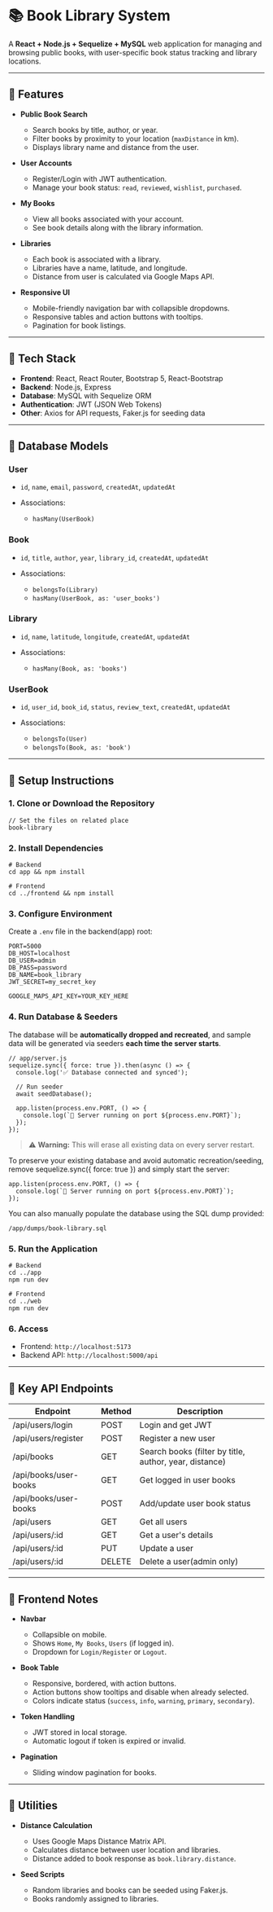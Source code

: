 # 📚 Book Library System

A **React + Node.js + Sequelize + MySQL** web application for managing and browsing public books, with user-specific book status tracking and library locations.

---

## 🔹 Features

- **Public Book Search**

  - Search books by title, author, or year.
  - Filter books by proximity to your location (`maxDistance` in km).
  - Displays library name and distance from the user.

- **User Accounts**

  - Register/Login with JWT authentication.
  - Manage your book status: `read`, `reviewed`, `wishlist`, `purchased`.

- **My Books**

  - View all books associated with your account.
  - See book details along with the library information.

- **Libraries**

  - Each book is associated with a library.
  - Libraries have a name, latitude, and longitude.
  - Distance from user is calculated via Google Maps API.

- **Responsive UI**

  - Mobile-friendly navigation bar with collapsible dropdowns.
  - Responsive tables and action buttons with tooltips.
  - Pagination for book listings.

---

## 🔹 Tech Stack

- **Frontend**: React, React Router, Bootstrap 5, React-Bootstrap
- **Backend**: Node.js, Express
- **Database**: MySQL with Sequelize ORM
- **Authentication**: JWT (JSON Web Tokens)
- **Other**: Axios for API requests, Faker.js for seeding data

---

## 🔹 Database Models

### **User**

- `id`, `name`, `email`, `password`, `createdAt`, `updatedAt`
- Associations:

  - `hasMany(UserBook)`

### **Book**

- `id`, `title`, `author`, `year`, `library_id`, `createdAt`, `updatedAt`
- Associations:

  - `belongsTo(Library)`
  - `hasMany(UserBook, as: 'user_books')`

### **Library**

- `id`, `name`, `latitude`, `longitude`, `createdAt`, `updatedAt`
- Associations:

  - `hasMany(Book, as: 'books')`

### **UserBook**

- `id`, `user_id`, `book_id`, `status`, `review_text`, `createdAt`, `updatedAt`
- Associations:

  - `belongsTo(User)`
  - `belongsTo(Book, as: 'book')`

---

## 🔹 Setup Instructions

### 1. Clone or Download the Repository

```
// Set the files on related place
book-library
```

### 2. Install Dependencies

```
# Backend
cd app && npm install

# Frontend
cd ../frontend && npm install
```

### 3. Configure Environment

Create a `.env` file in the backend(app) root:

```
PORT=5000
DB_HOST=localhost
DB_USER=admin
DB_PASS=password
DB_NAME=book_library
JWT_SECRET=my_secret_key

GOOGLE_MAPS_API_KEY=YOUR_KEY_HERE
```

### 4. Run Database & Seeders

The database will be **automatically dropped and recreated**, and sample data will be generated via seeders **each time the server starts**.

```
// app/server.js
sequelize.sync({ force: true }).then(async () => {
  console.log('✅ Database connected and synced');

  // Run seeder
  await seedDatabase();

  app.listen(process.env.PORT, () => {
    console.log(`🚀 Server running on port ${process.env.PORT}`);
  });
});
```

> ⚠️ **Warning:** This will erase all existing data on every server restart.

To preserve your existing database and avoid automatic recreation/seeding, remove sequelize.sync({ force: true }) and simply start the server:

```
app.listen(process.env.PORT, () => {
  console.log(`🚀 Server running on port ${process.env.PORT}`);
});
```

You can also manually populate the database using the SQL dump provided:

```
/app/dumps/book-library.sql
```

### 5. Run the Application

```
# Backend
cd ../app
npm run dev

# Frontend
cd ../web
npm run dev
```

### 6. Access

- Frontend: `http://localhost:5173`
- Backend API: `http://localhost:5000/api`

---

## 🔹 Key API Endpoints

| Endpoint              | Method | Description                                            |
| --------------------- | ------ | ------------------------------------------------------ |
| /api/users/login      | POST   | Login and get JWT                                      |
| /api/users/register   | POST   | Register a new user                                    |
| /api/books            | GET    | Search books (filter by title, author, year, distance) |
| /api/books/user-books | GET    | Get logged in user books                               |
| /api/books/user-books | POST   | Add/update user book status                            |
| /api/users            | GET    | Get all users                                          |
| /api/users/:id        | GET    | Get a user's details                                   |
| /api/users/:id        | PUT    | Update a user                                          |
| /api/users/:id        | DELETE | Delete a user(admin only)                              |

---

## 🔹 Frontend Notes

- **Navbar**

  - Collapsible on mobile.
  - Shows `Home`, `My Books`, `Users` (if logged in).
  - Dropdown for `Login/Register` or `Logout`.

- **Book Table**

  - Responsive, bordered, with action buttons.
  - Action buttons show tooltips and disable when already selected.
  - Colors indicate status (`success`, `info`, `warning`, `primary`, `secondary`).

- **Token Handling**

  - JWT stored in local storage.
  - Automatic logout if token is expired or invalid.

- **Pagination**

  - Sliding window pagination for books.

---

## 🔹 Utilities

- **Distance Calculation**

  - Uses Google Maps Distance Matrix API.
  - Calculates distance between user location and libraries.
  - Distance added to book response as `book.library.distance`.

- **Seed Scripts**

  - Random libraries and books can be seeded using Faker.js.
  - Books randomly assigned to libraries.
